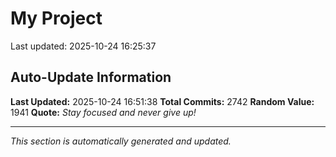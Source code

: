 # My Project


Last updated: 2025-10-24 16:25:37





























































































































































































































































































































































































































































































































































































































































































































































































































































































































































































































































































































































































































































































































































































































































































































































































































































































































































































































































































































































































































































































































































































































































































































































































































































































































































































































































































































































































































































































































































































































































































































































































































































## Auto-Update Information

**Last Updated:** 2025-10-24 16:51:38
**Total Commits:** 2742
**Random Value:** 1941
**Quote:** _Stay focused and never give up!_

---
_This section is automatically generated and updated._